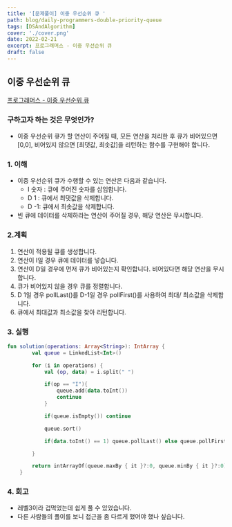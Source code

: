```yaml
---
title: '[문제풀이] 이중 우선순위 큐 '
path: blog/daily-programmers-double-priority-queue
tags: [DSAndAlgorithm]
cover: './cover.png'
date: 2022-02-21
excerpt: 프로그래머스 - 이중 우선순위 큐
draft: false
---
```


## 이중 우선순위 큐

[프로그래머스 - 이중 우선순위 큐](https://programmers.co.kr/learn/courses/30/lessons/42628)

### 구하고자 하는 것은 무엇인가?

- 이중 우선순위 큐가 할 연산이 주어질 때, 모든 연산을 처리한 후 큐가 비어있으면 [0,0], 비어있지 않으면 [최댓값, 최솟값]을 리턴하는 함수를 구현해야 합니다.

### 1. 이해

- 이중 우선순위 큐가 수행할 수 있는 연산은 다음과 같습니다.
  - I 숫자 : 큐에 주어진 숫자를 삽입합니다.
  - D 1 : 큐에서 최댓값을 삭제합니다.
  - D -1: 큐에서 최솟값을 삭제합니다.
- 빈 큐에 데이터를 삭제하라는 연산이 주어질 경우, 해당 연산은 무시합니다.

### 2.계획

1. 연산이 적용될 큐를 생성합니다.
2. 연산이 I일 경우 큐에 데이터를 넣습니다.
3. 연산이 D일 경우에 먼저 큐가 비어있는지 확인합니다. 비어있다면 해당 연산을 무시합니다.
4. 큐가 비어있지 않을 경우 큐를 정렬합니다.
5. D 1일 경우 pollLast()를 D-1일 경우 pollFirst()를 사용하여 최대/ 최소값을 삭제합니다.
6. 큐에서 최대값과 최소값을 찾아 리턴합니다.

### 3. 실행

```kotlin
fun solution(operations: Array<String>): IntArray {
        val queue = LinkedList<Int>()

        for (i in operations) {
            val (op, data) = i.split(" ")

            if(op == "I"){
                queue.add(data.toInt())
                continue
            }

            if(queue.isEmpty()) continue

            queue.sort()

            if(data.toInt() == 1) queue.pollLast() else queue.pollFirst()

        }

        return intArrayOf(queue.maxBy { it }?:0, queue.minBy { it }?:0)
    }
```

### 4. 회고

- 레벨3이라 겁먹었는데 쉽게 풀 수 있었습니다.
- 다른 사람들의 풀이를 보니 접근을 좀 다르게 했어야 했나 싶습니다.
